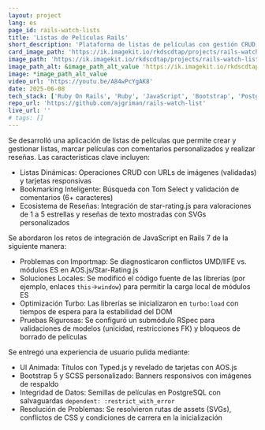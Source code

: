 ```yaml
---
layout: project
lang: es
page_id: rails-watch-lists
title: 'Listas de Películas Rails'
short_description: 'Plataforma de listas de películas con gestión CRUD, búsqueda Tom Select, comentarios en bookmarks y reseñas con star-rating.js. Experiencia mejorada con animaciones Typed.js, efectos de scroll AOS.js y tarjetas responsivas Bootstrap 5. Construido en el bootcamp de Le Wagon.'
card_image_path: 'https://ik.imagekit.io/rkdscdtap/projects/rails-watch-list1.gif?updatedAt=1749384953788'
image_path: 'https://ik.imagekit.io/rkdscdtap/projects/rails-watch-list2.png?updatedAt=1749384855468'
image_path_alt: &image_path_alt_value 'https://ik.imagekit.io/rkdscdtap/projects/rails-watch-list3.png?updatedAt=1749384880152'
image: *image_path_alt_value
video_url: 'https://youtu.be/A84wPcYgAK8'
date: 2025-06-08
tech_stack: ['Ruby On Rails', 'Ruby', 'JavaScript', 'Bootstrap', 'PostgreSQL']
repo_url: 'https://github.com/ajgriman/rails-watch-list'
live_url: ''
# tags: []
---
```


Se desarrolló una aplicación de listas de películas que permite crear y gestionar listas, marcar películas con comentarios personalizados y realizar reseñas. Las características clave incluyen:

- Listas Dinámicas: Operaciones CRUD con URLs de imágenes (validadas) y tarjetas responsivas
- Bookmarking Inteligente: Búsqueda con Tom Select y validación de comentarios (6+ caracteres)
- Ecosistema de Reseñas: Integración de star-rating.js para valoraciones de 1 a 5 estrellas y reseñas de texto mostradas con SVGs personalizados

Se abordaron los retos de integración de JavaScript en Rails 7 de la siguiente manera:

- Problemas con Importmap: Se diagnosticaron conflictos UMD/IIFE vs. módulos ES en AOS.js/Star-Rating.js
- Soluciones Locales: Se modificó el código fuente de las librerías (por ejemplo, enlaces `this`→`window`) para permitir la carga local de módulos ES
- Optimización Turbo: Las librerías se inicializaron en `turbo:load` con tiempos de espera para la estabilidad del DOM
- Pruebas Rigurosas: Se configuró un submódulo RSpec para validaciones de modelos (unicidad, restricciones FK) y bloqueos de borrado de películas

Se entregó una experiencia de usuario pulida mediante:

- UI Animada: Títulos con Typed.js y revelado de tarjetas con AOS.js
- Bootstrap 5 y SCSS personalizado: Banners responsivos con imágenes de respaldo
- Integridad de Datos: Semillas de películas en PostgreSQL con salvaguardas `dependent: :restrict_with_error`
- Resolución de Problemas: Se resolvieron rutas de assets (SVGs), conflictos de CSS y condiciones de carrera en la inicialización
